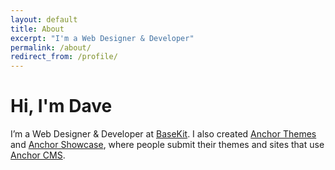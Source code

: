 ```yaml
---
layout: default
title: About
excerpt: "I'm a Web Designer & Developer"
permalink: /about/
redirect_from: /profile/
---
```


# Hi, I'm Dave

I’m a Web Designer &amp; Developer at [BaseKit](http://basekit.com/ "basekit"). I also created [Anchor Themes](http://anchorthemes.com/ "Anchor Themes") and [Anchor Showcase](http://anchorshowcase.com/ "Anchor Showcase"), where people submit their themes and sites that use [Anchor CMS](http://anchorcms.com/ "Anchor CMS").
